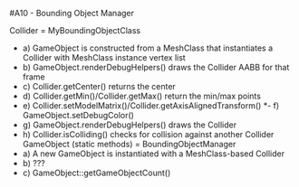 #A10 - Bounding Object Manager

Collider = MyBoundingObjectClass
 - a) GameObject is constructed from a MeshClass that instantiates a Collider with MeshClass instance vertex list
 - b) GameObject.renderDebugHelpers() draws the Collider AABB for that frame
 - c) Collider.getCenter() returns the center
 - d) Collider.getMin()/Collider.getMax() return the min/max points
 - e) Collider.setModelMatrix()/Collider.getAxisAlignedTransform()
 *- f) GameObject.setDebugColor() 
 - g) GameObject.renderDebugHelpers() draws the Collider
 - h) Collider.isColliding() checks for collision against another Collider
GameObject (static methods) = BoundingObjectManager
 - a) A new GameObject is instantiated with a MeshClass-based Collider
 - b) ???
 - c) GameObject::getGameObjectCount()